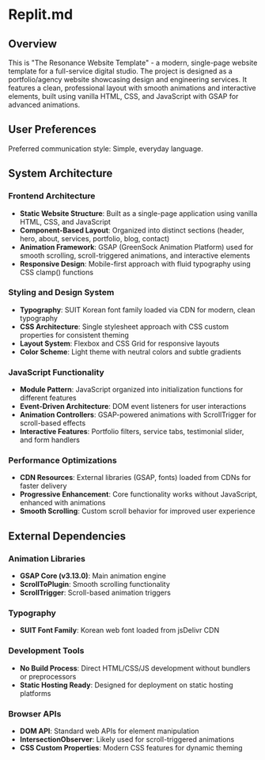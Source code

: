 # Replit.md

## Overview

This is "The Resonance Website Template" - a modern, single-page website template for a full-service digital studio. The project is designed as a portfolio/agency website showcasing design and engineering services. It features a clean, professional layout with smooth animations and interactive elements, built using vanilla HTML, CSS, and JavaScript with GSAP for advanced animations.

## User Preferences

Preferred communication style: Simple, everyday language.

## System Architecture

### Frontend Architecture
- **Static Website Structure**: Built as a single-page application using vanilla HTML, CSS, and JavaScript
- **Component-Based Layout**: Organized into distinct sections (header, hero, about, services, portfolio, blog, contact)
- **Animation Framework**: GSAP (GreenSock Animation Platform) used for smooth scrolling, scroll-triggered animations, and interactive elements
- **Responsive Design**: Mobile-first approach with fluid typography using CSS clamp() functions

### Styling and Design System
- **Typography**: SUIT Korean font family loaded via CDN for modern, clean typography
- **CSS Architecture**: Single stylesheet approach with CSS custom properties for consistent theming
- **Layout System**: Flexbox and CSS Grid for responsive layouts
- **Color Scheme**: Light theme with neutral colors and subtle gradients

### JavaScript Functionality
- **Module Pattern**: JavaScript organized into initialization functions for different features
- **Event-Driven Architecture**: DOM event listeners for user interactions
- **Animation Controllers**: GSAP-powered animations with ScrollTrigger for scroll-based effects
- **Interactive Features**: Portfolio filters, service tabs, testimonial slider, and form handlers

### Performance Optimizations
- **CDN Resources**: External libraries (GSAP, fonts) loaded from CDNs for faster delivery
- **Progressive Enhancement**: Core functionality works without JavaScript, enhanced with animations
- **Smooth Scrolling**: Custom scroll behavior for improved user experience

## External Dependencies

### Animation Libraries
- **GSAP Core (v3.13.0)**: Main animation engine
- **ScrollToPlugin**: Smooth scrolling functionality
- **ScrollTrigger**: Scroll-based animation triggers

### Typography
- **SUIT Font Family**: Korean web font loaded from jsDelivr CDN

### Development Tools
- **No Build Process**: Direct HTML/CSS/JS development without bundlers or preprocessors
- **Static Hosting Ready**: Designed for deployment on static hosting platforms

### Browser APIs
- **DOM API**: Standard web APIs for element manipulation
- **IntersectionObserver**: Likely used for scroll-triggered animations
- **CSS Custom Properties**: Modern CSS features for dynamic theming